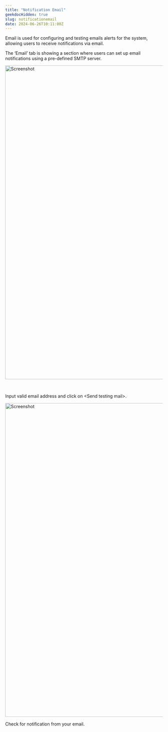 ```yaml
---
title: "Notification Email"
geekdocHidden: true
slug: notificationemail
date: 2024-06-26T10:11:00Z
---
```


Email is used for configuring and testing emails alerts for the system, allowing users to receive notifications via email. 

The ‘Email’ tab is showing a section where users can set up email notifications using a pre-defined SMTP server. 

<img src="/modules/alerts/images/{{% imagehome %}}/email1.png" alt="Screenshot" style="width: 1000px; height: auto;">

&nbsp;

Input valid email address and click on \<Send testing mail>.

<img src="/modules/alerts/images/{{% imagehome %}}/email2.png" alt="Screenshot" style="width: 1000px; height: auto;">

Check for notification from your email.

